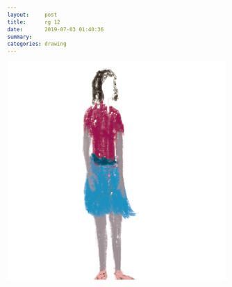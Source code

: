 ```yaml
---
layout:     post
title:      rg 12
date:       2019-07-03 01:40:36
summary:    
categories: drawing
---
```

![rg 12](/images/diary/rg-12.png ".")
